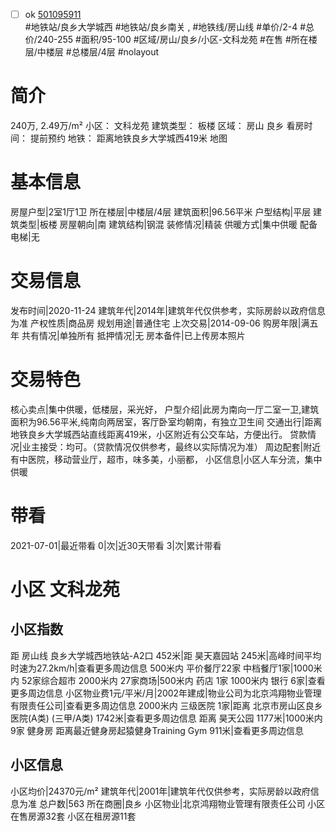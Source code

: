 - [ ] ok [501095911](https://bj.5i5j.com/ershoufang/501095911.html)  
 #地铁站/良乡大学城西 #地铁站/良乡南关 ,  #地铁线/房山线
#单价/2-4 #总价/240-255 #面积/95-100   #区域/房山/良乡/小区-文科龙苑 #在售 #所在楼层/中楼层 #总楼层/4层 #nolayout 
# 简介 
 240万,  2.49万/m² 
小区： 文科龙苑
建筑类型： 板楼
区域： 房山 良乡
看房时间： 提前预约
地铁： 距离地铁良乡大学城西419米 地图
# 基本信息 
 房屋户型|2室1厅1卫
所在楼层|中楼层/4层
建筑面积|96.56平米
户型结构|平层
建筑类型|板楼
房屋朝向|南
建筑结构|钢混
装修情况|精装
供暖方式|集中供暖
配备电梯|无
# 交易信息 
 发布时间|2020-11-24
建筑年代|2014年|建筑年代仅供参考，实际房龄以政府信息为准
产权性质|商品房
规划用途|普通住宅
上次交易|2014-09-06
购房年限|满五年
共有情况|单独所有
抵押情况|无
房本备件|已上传房本照片
# 交易特色 
 核心卖点|集中供暖，低楼层，采光好，
户型介绍|此房为南向一厅二室一卫,建筑面积为96.56平米,纯南向两居室，客厅卧室均朝南，有独立卫生间
交通出行|距离地铁良乡大学城西站直线距离419米，小区附近有公交车站，方便出行。
贷款情况|业主接受：均可。（贷款情况仅供参考，最终以实际情况为准）
周边配套|附近有中医院，移动营业厅，超市，味多美，小丽都，
小区信息|小区人车分流，集中供暖
# 带看 
 2021-07-01|最近带看	 0|次|近30天带看	 3|次|累计带看
# 小区 文科龙苑
## 小区指数 
 距 房山线 良乡大学城西地铁站-A2口 452米|距 昊天嘉园站 245米|高峰时间平均时速为27.2km/h|查看更多周边信息
500米内 平价餐厅22家
中档餐厅1家|1000米内 52家综合超市
2000米内 27家商场|500米内 药店 1家
1000米内 银行 6家|查看更多周边信息
小区物业费1元/平米/月|2002年建成|物业公司为北京鸿翔物业管理有限责任公司|查看更多周边信息
2000米内 三级医院 1家|距离 北京市房山区良乡医院(A类) (三甲/A类) 1742米|查看更多周边信息
距离 昊天公园 1177米|1000米内 9家 健身房
距离最近健身房起猿健身Training Gym 911米|查看更多周边信息
## 小区信息 
 小区均价|24370元/m²
建筑年代|2001年|建筑年代仅供参考，实际房龄以政府信息为准
总户数|563
所在商圈|良乡
小区物业|北京鸿翔物业管理有限责任公司
小区在售房源32套
小区在租房源11套
